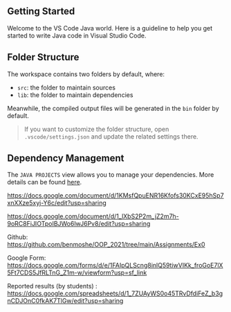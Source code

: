 ## Getting Started

Welcome to the VS Code Java world. Here is a guideline to help you get started to write Java code in Visual Studio Code.

## Folder Structure

The workspace contains two folders by default, where:

- `src`: the folder to maintain sources
- `lib`: the folder to maintain dependencies

Meanwhile, the compiled output files will be generated in the `bin` folder by default.

> If you want to customize the folder structure, open `.vscode/settings.json` and update the related settings there.

## Dependency Management

The `JAVA PROJECTS` view allows you to manage your dependencies. More details can be found [here](https://github.com/microsoft/vscode-java-dependency#manage-dependencies).


https://docs.google.com/document/d/1KMsfQpuENR16Kfofs30KCxE95hSp7xnXXze5xyj-Y6c/edit?usp=sharing

https://docs.google.com/document/d/1_lXbS2P2m_jZ2m7h-9oRC8FiJIOTpoIBJWo6lwJ6Pv8/edit?usp=sharing

Github: https://github.com/benmoshe/OOP_2021/tree/main/Assignments/Ex0

Google Form: https://docs.google.com/forms/d/e/1FAIpQLScng8inlQ59tiwVIKk_froGoE7lX5Ft7CDS5JfRLTnG_Z1m-w/viewform?usp=sf_link

Reported results (by students) : https://docs.google.com/spreadsheets/d/1_7ZUAyWS0o45TRvDfdiFeZ_b3gnCDJOnC0fkAK7TlGw/edit?usp=sharing